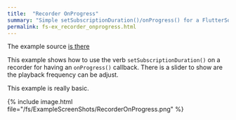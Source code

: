```yaml
---
title:  "Recorder OnProgress"
summary: "Simple setSubscriptionDuration()/onProgress() for a FlutterSoundRecorder"
permalink: fs-ex_recorder_onprogress.html
---
```


The example source [is there](https://github.com/canardoux/flutter_sound/blob/master/example/lib/recorder_onProgress/recorder_on_progress.dart)

This example shows how to use the verb `setSubscriptionDuration()` on a recorder for having an `onProgress()` callback.
There is a slider to show are the playback frequency can be adjust.


This example is really basic.

{% include image.html file="/fs/ExampleScreenShots/RecorderOnProgress.png" %}